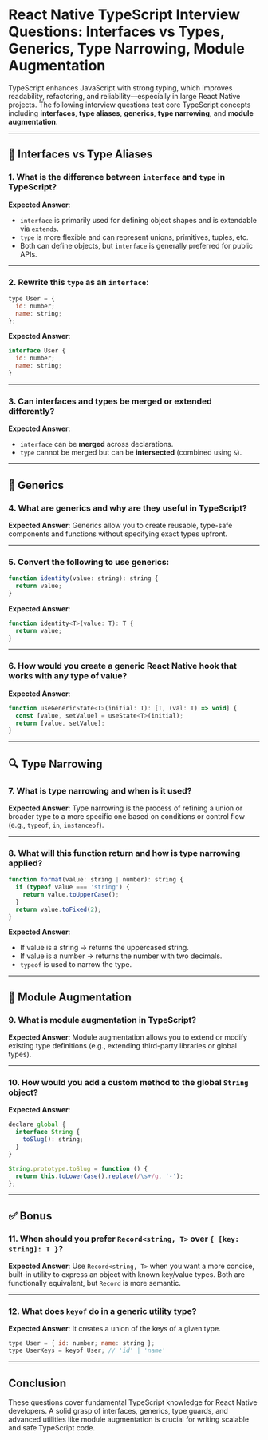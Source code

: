 # React Native TypeScript Interview Questions: Interfaces vs Types, Generics, Type Narrowing, Module Augmentation

TypeScript enhances JavaScript with strong typing, which improves readability, refactoring, and reliability—especially in large React Native projects. The following interview questions test core TypeScript concepts including **interfaces**, **type aliases**, **generics**, **type narrowing**, and **module augmentation**.

---

## 📐 Interfaces vs Type Aliases

### 1. What is the difference between `interface` and `type` in TypeScript?

**Expected Answer**:
- `interface` is primarily used for defining object shapes and is extendable via `extends`.
- `type` is more flexible and can represent unions, primitives, tuples, etc.
- Both can define objects, but `interface` is generally preferred for public APIs.

---

### 2. Rewrite this `type` as an `interface`:

```js
type User = {
  id: number;
  name: string;
};
```

**Expected Answer**:

```js
interface User {
  id: number;
  name: string;
}
```

---

### 3. Can interfaces and types be merged or extended differently?

**Expected Answer**:
- `interface` can be **merged** across declarations.
- `type` cannot be merged but can be **intersected** (combined using `&`).

---

## 🧬 Generics

### 4. What are generics and why are they useful in TypeScript?

**Expected Answer**:
Generics allow you to create reusable, type-safe components and functions without specifying exact types upfront.

---

### 5. Convert the following to use generics:

```js
function identity(value: string): string {
  return value;
}
```

**Expected Answer**:

```js
function identity<T>(value: T): T {
  return value;
}
```

---

### 6. How would you create a generic React Native hook that works with any type of value?

**Expected Answer**:

```js
function useGenericState<T>(initial: T): [T, (val: T) => void] {
  const [value, setValue] = useState<T>(initial);
  return [value, setValue];
}
```

---

## 🔍 Type Narrowing

### 7. What is type narrowing and when is it used?

**Expected Answer**:
Type narrowing is the process of refining a union or broader type to a more specific one based on conditions or control flow (e.g., `typeof`, `in`, `instanceof`).

---

### 8. What will this function return and how is type narrowing applied?

```js
function format(value: string | number): string {
  if (typeof value === 'string') {
    return value.toUpperCase();
  }
  return value.toFixed(2);
}
```

**Expected Answer**:
- If value is a string → returns the uppercased string.
- If value is a number → returns the number with two decimals.
- `typeof` is used to narrow the type.

---

## 🧱 Module Augmentation

### 9. What is module augmentation in TypeScript?

**Expected Answer**:
Module augmentation allows you to extend or modify existing type definitions (e.g., extending third-party libraries or global types).

---

### 10. How would you add a custom method to the global `String` object?

**Expected Answer**:

```js
declare global {
  interface String {
    toSlug(): string;
  }
}

String.prototype.toSlug = function () {
  return this.toLowerCase().replace(/\s+/g, '-');
};
```

---

## ✅ Bonus

### 11. When should you prefer `Record<string, T>` over `{ [key: string]: T }`?

**Expected Answer**:
Use `Record<string, T>` when you want a more concise, built-in utility to express an object with known key/value types. Both are functionally equivalent, but `Record` is more semantic.

---

### 12. What does `keyof` do in a generic utility type?

**Expected Answer**:
It creates a union of the keys of a given type.

```js
type User = { id: number; name: string };
type UserKeys = keyof User; // 'id' | 'name'
```

---

## Conclusion

These questions cover fundamental TypeScript knowledge for React Native developers. A solid grasp of interfaces, generics, type guards, and advanced utilities like module augmentation is crucial for writing scalable and safe TypeScript code.